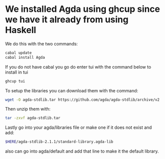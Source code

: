 # We installed Agda using ghcup since we have it already from using Haskell
We do this with the two commands:

```bash
cabal update
cabal install Agda
```

If you do not have cabal you go do enter tui with the command below to install in tui

```bash
ghcup tui
```

To setup the libraries you can download them with 
the command:
```bash
wget -O agda-stdlib.tar https://github.com/agda/agda-stdlib/archive/v2.1.1.tar.gz
```
Then unzip them with:
```bash
tar -zxvf agda-stdlib.tar
```

Lastly go into your agda/libraries file or make one if it does not exist and add:
```bash
$HERE/agda-stdlib-2.1.1/standard-library.agda-lib
```

also can go into agda/default and add that line to 
make it the default library.